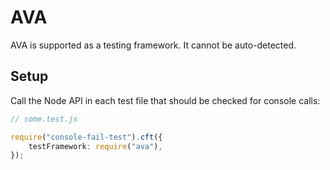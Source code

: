 # AVA

AVA is supported as a testing framework.
It cannot be auto-detected.

## Setup

Call the Node API in each test file that should be checked for console calls:

```ts
// some.test.js

require("console-fail-test").cft({
	testFramework: require("ava"),
});
```

